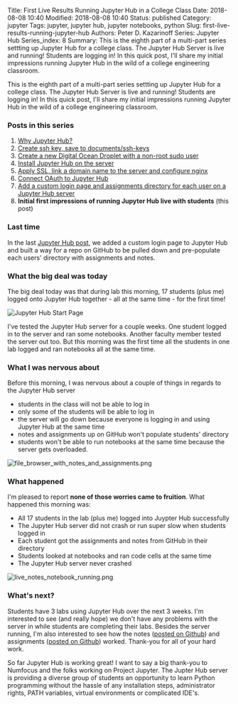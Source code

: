 Title: First Live Results Running Jupyter Hub in a College Class
Date: 2018-08-08 10:40
Modified: 2018-08-08 10:40
Status: published
Category: jupyter
Tags: jupyter, jupyter hub, jupyter notebooks, python
Slug: first-live-results-running-jupyter-hub
Authors: Peter D. Kazarinoff
Series: Jupyter Hub
Series_index: 8
Summary: This is the eighth part of a multi-part series settting up Jupyter Hub for a college class. The Jupyter Hub Server is live and running! Students are logging in! In this quick post, I'll share my initial impressions running Jupyter Hub in the wild of a college engineering classroom.

This is the eighth part of a multi-part series settting up Jupyter Hub for a college class. The Jupyter Hub Server is live and running! Students are logging in! In this quick post, I'll share my initial impressions running Jupyter Hub in the wild of a college engineering classroom.

### Posts in this series

1. [Why Jupyter Hub?]({filename}/posts/jupyterhub/why_jupyter_hub.md)
2. [Create ssh key, save to documents/ssh-keys]({filename}/posts/jupyterhub/PuTTYgen_ssh_key.md)
3. [Create a new Digital Ocean Droplet with a non-root sudo user]({filename}/posts/jupyterhub/new_DO_droplet.md)
4. [Install Jupyter Hub on the server]({filename}/posts/jupyterhub/installing_jupyterhub.md)
5. [Apply SSL, link a domain name to the server and configure nginx]({filename}/posts/jupyterhub/SSL_and_nginx_with_jupyterhub.md)
6. [Connect OAuth to Jupyter Hub]({filename}/posts/jupyterhub/authentication_and_jupyterhub_as_a_system_service.md)
7. [Add a custom login page and assignments directory for each user on a Jupyter Hub server]({filename}/posts/jupyterhub/assignments_dir_and_custom_login_page.md)
8. **Initial first impressions of running Jupyter Hub live with students** (this post)


### Last time

In the last [Jupyter Hub post]({filename}/posts/jupyterhub/assignments_dir_and_custom_login_page.md), we added a custom login page to Jupyter Hub and built a way for a repo on GitHub to be pulled down and pre-populate each users' directory with assignments and notes.

### What the big deal was today

The big deal today was that during lab this morning, 17 students (plus me) logged onto Jupyter Hub together - all at the same time - for the first time!

![Jupyter Hub Start Page]({filename}/posts/jupyterhub/start_my_server_button.png)

I've tested the Jupyter Hub server for a couple weeks. One student logged in to the server and ran some notebooks. Another faculty member tested the server out too. But this morning was the first time all the students in one lab logged and ran notebooks all at the same time. 

### What I was nervous about

Before this morning, I was nervous about a couple of things in regards to the Jupyter Hub server

 * students in the class will not be able to log in
 * only some of the students will be able to log in
 * the server will go down because everyone is logging in and using Jupyter Hub at the same time
 * notes and assignments up on GitHub won't populate students' directory
 * students won't be able to run notebooks at the same time because the server gets overloaded. 

![file_browser_with_notes_and_assignments.png]({filename}/posts/jupyterhub/file_browser_with_notes_and_assignments.png)


### What happened

I'm pleased to report **none of those worries came to fruition**. What happened this morning was:

 * All 17 students in the lab (plus me) logged into Juypter Hub successfully
 * The Jupyter Hub server did not crash or run super slow when students logged in
 * Each student got the assignments and notes from GitHub in their directory
 * Students looked at notebooks and ran code cells at the same time
 * The Jupyter Hub server never crashed

![live_notes_notebook_running.png]({filename}/posts/jupyterhub/live_notes_notebook_running.png)

### What's next?

Students have 3 labs using Jupyter Hub over the next 3 weeks. I'm interested to see (and really hope) we don't have any problems with the server in while students are completing their labs. Besides the server running, I'm also interested to see how the notes ([posted on Github](https://github.com/ProfessorKazarinoff/ENGR101/tree/master/notes)) and assignments ([posted on Github](https://github.com/ProfessorKazarinoff/ENGR101/tree/master/assignments)) worked. Thank-you for all of your hard work.

So far Jupyter Hub is working great! I want to say a big thank-you to Numfocus and the folks working on Project Jupyter. The Jupter Hub server is providing a diverse group of students an opportunity to learn Python programming without the hassle of any installation steps, administrator rights, PATH variables, virtual environments or complicated IDE's.
